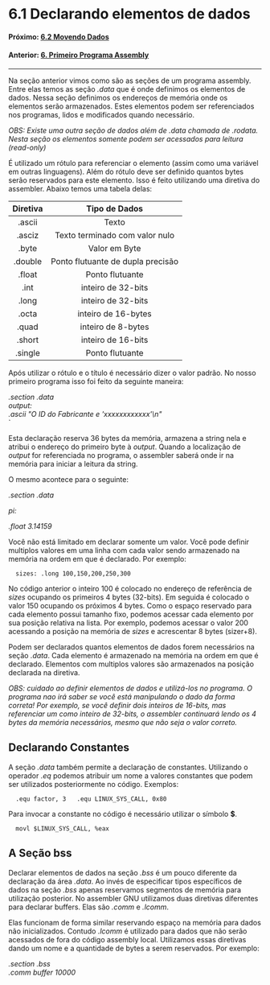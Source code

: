 # 6.1 Declarando elementos de dados

#### Próximo: [6.2 Movendo Dados](./movendo_dados.md)  
#### Anterior: [6. Primeiro Programa Assembly](./primeiro_programa.md)   

  ---  

Na seção anterior vimos como são as seções de um programa assembly. Entre elas temos as seção *.data* que é onde definimos os elementos de dados. Nessa seção definimos os endereços de memória onde os elementos serão armazenados. Estes elementos podem ser referenciados nos programas, lidos e modificados quando necessário.  

*OBS: Existe uma outra seção de dados além de .data chamada de .rodata. Nesta seção os elementos somente podem ser acessados para leitura (read-only)*  

É utilizado um rótulo para referenciar o elemento (assim como uma variável em outras linguagens). Além do rótulo deve ser definido quantos bytes serão reservados para este elemento. Isso é feito utilizando uma diretiva do assembler. Abaixo temos uma tabela delas:  

|Diretiva|Tipo de Dados|
|:---:|:---:|
|.ascii| Texto |
|.asciz| Texto terminado com valor nulo |
|.byte| Valor em Byte |
|.double| Ponto flutuante de dupla precisão |
|.float| Ponto flutuante |
|.int| inteiro de 32-bits |
|.long| inteiro de 32-bits |
|.octa| inteiro de 16-bytes |
|.quad| inteiro de 8-bytes |
|.short| inteiro de 16-bits |
|.single| Ponto flutuante |  

Após utilizar o rótulo e o título é necessário dizer o valor padrão. No nosso primeiro programa isso foi feito da seguinte maneira:  

*.section .data*  
 *output:*  
  *.ascii "O ID do Fabricante e 'xxxxxxxxxxxx'\n"*  
`  

Esta declaração reserva 36 bytes da memória, armazena a string nela e atribui o endereço do primeiro byte à *output*. Quando a localização de *output* for referenciada no programa, o assembler saberá onde ir na memória para iniciar a leitura da string.  

O mesmo acontece para o seguinte:  


*.section .data*  

*pi:*  

*.float 3.14159*  

  
  Você não está limitado em declarar somente um valor. Você pode definir multiplos valores em uma linha com cada valor sendo armazenado na memória na ordem em que é declarado. Por exemplo:  
  
`  
 sizes:
  .long 100,150,200,250,300
`  

No código anterior o inteiro 100 é colocado no endereço de referência de *sizes* ocupando os primeiros 4 bytes (32-bits). Em seguida é colocado o valor 150 ocupando os próximos 4 bytes. Como o espaço reservado para cada elemento possui tamanho fixo, podemos acessar cada elemento por sua posição relativa na lista. Por exemplo, podemos acessar o valor 200 acessando a posição na memória de *sizes* e acrescentar 8 bytes (sizer+8).  

Podem ser declarados quantos elementos de dados forem necessários na seção *.data*. Cada elemento é armazenado na memória na ordem em que é declarado. Elementos com multiplos valores são armazenados na posição declarada na diretiva.  

*OBS: cuidado ao definir elementos de dados e utilizá-los no programa. O programa nao irá saber se você está manipulando o dado da forma correta! Por exemplo, se você definir dois inteiros de 16-bits, mas referenciar um como inteiro de 32-bits, o assembler continuará lendo os 4 bytes da memória necessários, mesmo que não seja o valor correto.*  


## Declarando Constantes  

A seção *.data* também permite a declaração de constantes. Utilizando o operador *.eq* podemos atribuir um nome a valores constantes que podem ser utilizados posteriormente no código. Exemplos:  

`  
.equ factor, 3  
.equ LINUX_SYS_CALL, 0x80  
`  

Para invocar a constante no código é necessário utilizar o símbolo **$**.

`  
movl $LINUX_SYS_CALL, %eax  
`  

## A Seção bss  

Declarar elementos de dados na seção *.bss* é um pouco diferente da declaração da área *.data*. Ao invés de especificar tipos específicos de dados na seção *.bss* apenas reservamos segmentos de memória para utilização posterior. No assembler GNU utilizamos duas diretivas diferentes para declarar buffers. Elas são *.comm* e *.lcomm*.  

Elas funcionam de forma similar reservando espaço na memória para dados não inicializados. Contudo *.lcomm* é utilizado para dados que não serão acessados de fora do código assembly local. Utilizamos essas diretivas dando um nome e a quantidade de bytes a serem reservados. Por exemplo:  


*.section .bss*  
  *.comm buffer 10000*  

